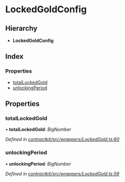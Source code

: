 # LockedGoldConfig

## Hierarchy

* **LockedGoldConfig**

## Index

### Properties

* [totalLockedGold](_wrappers_lockedgold_.lockedgoldconfig.md#totallockedgold)
* [unlockingPeriod](_wrappers_lockedgold_.lockedgoldconfig.md#unlockingperiod)

## Properties

### totalLockedGold

• **totalLockedGold**: _BigNumber_

_Defined in_ [_contractkit/src/wrappers/LockedGold.ts:60_](https://github.com/celo-org/celo-monorepo/blob/master/packages/sdk/contractkit/src/wrappers/LockedGold.ts#L60)

### unlockingPeriod

• **unlockingPeriod**: _BigNumber_

_Defined in_ [_contractkit/src/wrappers/LockedGold.ts:59_](https://github.com/celo-org/celo-monorepo/blob/master/packages/sdk/contractkit/src/wrappers/LockedGold.ts#L59)

